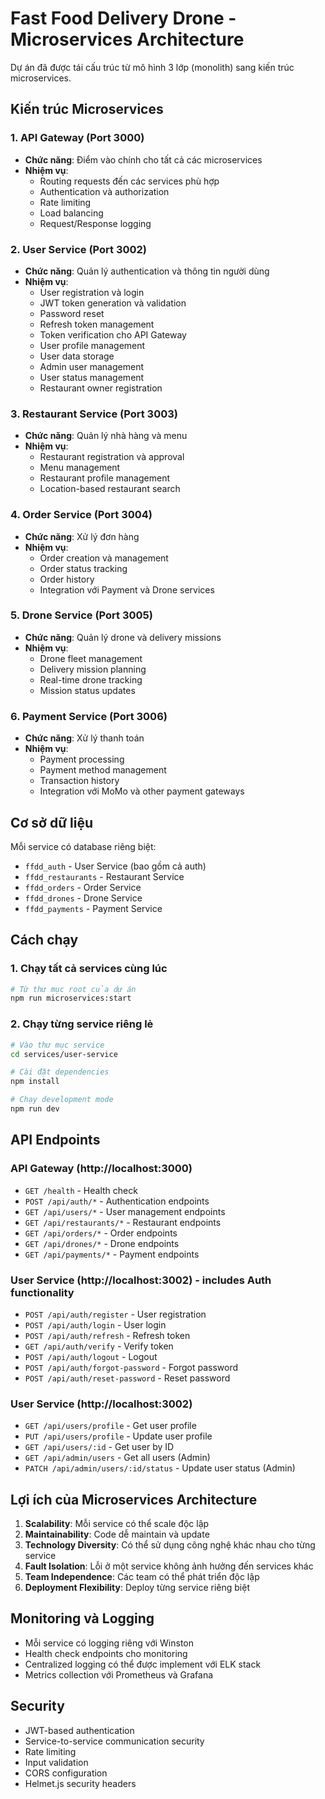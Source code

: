 # Fast Food Delivery Drone - Microservices Architecture

Dự án đã được tái cấu trúc từ mô hình 3 lớp (monolith) sang kiến trúc microservices.

## Kiến trúc Microservices

### 1. API Gateway (Port 3000)
- **Chức năng**: Điểm vào chính cho tất cả các microservices
- **Nhiệm vụ**: 
  - Routing requests đến các services phù hợp
  - Authentication và authorization
  - Rate limiting
  - Load balancing
  - Request/Response logging

### 2. User Service (Port 3002)
- **Chức năng**: Quản lý authentication và thông tin người dùng
- **Nhiệm vụ**:
  - User registration và login
  - JWT token generation và validation
  - Password reset
  - Refresh token management
  - Token verification cho API Gateway
  - User profile management
  - User data storage
  - Admin user management
  - User status management
  - Restaurant owner registration

### 3. Restaurant Service (Port 3003)
- **Chức năng**: Quản lý nhà hàng và menu
- **Nhiệm vụ**:
  - Restaurant registration và approval
  - Menu management
  - Restaurant profile management
  - Location-based restaurant search

### 4. Order Service (Port 3004)
- **Chức năng**: Xử lý đơn hàng
- **Nhiệm vụ**:
  - Order creation và management
  - Order status tracking
  - Order history
  - Integration với Payment và Drone services

### 5. Drone Service (Port 3005)
- **Chức năng**: Quản lý drone và delivery missions
- **Nhiệm vụ**:
  - Drone fleet management
  - Delivery mission planning
  - Real-time drone tracking
  - Mission status updates

### 6. Payment Service (Port 3006)
- **Chức năng**: Xử lý thanh toán
- **Nhiệm vụ**:
  - Payment processing
  - Payment method management
  - Transaction history
  - Integration với MoMo và other payment gateways

## Cơ sở dữ liệu

Mỗi service có database riêng biệt:
- `ffdd_auth` - User Service (bao gồm cả auth)
- `ffdd_restaurants` - Restaurant Service
- `ffdd_orders` - Order Service
- `ffdd_drones` - Drone Service
- `ffdd_payments` - Payment Service

## Cách chạy

### 1. Chạy tất cả services cùng lúc

```bash
# Từ thư mục root của dự án
npm run microservices:start
```

### 2. Chạy từng service riêng lẻ

```bash
# Vào thư mục service
cd services/user-service

# Cài đặt dependencies
npm install

# Chạy development mode
npm run dev
```

## API Endpoints

### API Gateway (http://localhost:3000)
- `GET /health` - Health check
- `POST /api/auth/*` - Authentication endpoints
- `GET /api/users/*` - User management endpoints
- `GET /api/restaurants/*` - Restaurant endpoints
- `GET /api/orders/*` - Order endpoints
- `GET /api/drones/*` - Drone endpoints
- `GET /api/payments/*` - Payment endpoints

### User Service (http://localhost:3002) - includes Auth functionality
- `POST /api/auth/register` - User registration
- `POST /api/auth/login` - User login
- `POST /api/auth/refresh` - Refresh token
- `GET /api/auth/verify` - Verify token
- `POST /api/auth/logout` - Logout
- `POST /api/auth/forgot-password` - Forgot password
- `POST /api/auth/reset-password` - Reset password

### User Service (http://localhost:3002)
- `GET /api/users/profile` - Get user profile
- `PUT /api/users/profile` - Update user profile
- `GET /api/users/:id` - Get user by ID
- `GET /api/admin/users` - Get all users (Admin)
- `PATCH /api/admin/users/:id/status` - Update user status (Admin)

## Lợi ích của Microservices Architecture

1. **Scalability**: Mỗi service có thể scale độc lập
2. **Maintainability**: Code dễ maintain và update
3. **Technology Diversity**: Có thể sử dụng công nghệ khác nhau cho từng service
4. **Fault Isolation**: Lỗi ở một service không ảnh hưởng đến services khác
5. **Team Independence**: Các team có thể phát triển độc lập
6. **Deployment Flexibility**: Deploy từng service riêng biệt

## Monitoring và Logging

- Mỗi service có logging riêng với Winston
- Health check endpoints cho monitoring
- Centralized logging có thể được implement với ELK stack
- Metrics collection với Prometheus và Grafana

## Security

- JWT-based authentication
- Service-to-service communication security
- Rate limiting
- Input validation
- CORS configuration
- Helmet.js security headers
